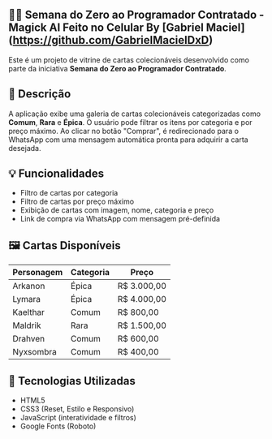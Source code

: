 ## 🧙‍♂️ Semana do Zero ao Programador Contratado - Magick AI Feito no Celular By [Gabriel Maciel] (https://github.com/GabrielMacielDxD)

Este é um projeto de vitrine de cartas colecionáveis desenvolvido como parte da iniciativa **Semana do Zero ao Programador Contratado**.

## 🔮 Descrição

A aplicação exibe uma galeria de cartas colecionáveis categorizadas como **Comum**, **Rara** e **Épica**. O usuário pode filtrar os itens por categoria e por preço máximo. Ao clicar no botão "Comprar", é redirecionado para o WhatsApp com uma mensagem automática pronta para adquirir a carta desejada.

## 💡 Funcionalidades

- Filtro de cartas por categoria
- Filtro de cartas por preço máximo
- Exibição de cartas com imagem, nome, categoria e preço
- Link de compra via WhatsApp com mensagem pré-definida

## 🖼️ Cartas Disponíveis

| Personagem  | Categoria | Preço     |
|-------------|-----------|-----------|
| Arkanon     | Épica     | R$ 3.000,00 |
| Lymara      | Épica     | R$ 4.000,00 |
| Kaelthar    | Comum     | R$ 800,00   |
| Maldrik     | Rara      | R$ 1.500,00 |
| Drahven     | Comum     | R$ 600,00   |
| Nyxsombra   | Comum     | R$ 400,00   |

## 🧩 Tecnologias Utilizadas

- HTML5
- CSS3 (Reset, Estilo e Responsivo)
- JavaScript (interatividade e filtros)
- Google Fonts (Roboto)

